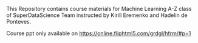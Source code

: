 This Repository contains course materials for Machine Learning A-Z class of SuperDataScience Team instructed by Kirill Eremenko and Hadelin de Ponteves.

Course ppt only available on https://online.fliphtml5.com/grdgl/hfrm/#p=1